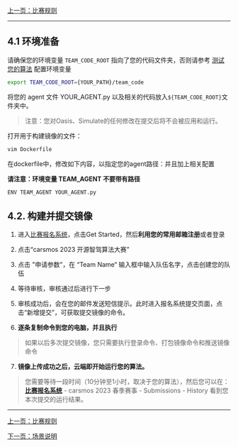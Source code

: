 [上一页：比赛规则](rules.md)

***

## 4.1 环境准备
请确保您的环境变量 `TEAM_CODE_ROOT` 指向了您的代码文件夹，否则请参考 [测试您的算法](install.md#24-训练和测试您的算法) 配置环境变量
```bash
export TEAM_CODE_ROOT={YOUR_PATH}/team_code
```

将您的 agent 文件 YOUR_AGENT.py 以及相关的代码放入`${TEAM_CODE_ROOT}`文件夹中。

> 注意：您对Oasis、Simulate的任何修改在提交后将不会被应用和运行。

打开用于构建镜像的文件：

```bash
vim Dockerfile
```

在dockerfile中，修改如下内容，以指定您的agent路径：并且加上相关配置

**请注意：环境变量 TEAM_AGENT 不要带有路径**

```bash
ENV TEAM_AGENT YOUR_AGENT.py
```

## 4.2. 构建并提交镜像

1. 进入[比赛报名系统](https://race.carsmos.cn/)，点击Get Started，然后**利用您的常用邮箱注册**或者登录

2. 点击“carsmos 2023 开源智驾算法大赛”

3. 点击 "申请参数"，在 “Team Name“ 输入框中输入队伍名字，点击创建您的队伍

4. 等待审核，审核通过后进行下一步

5. 审核成功后，会在您的邮件发送短信提示。此时进入报名系统提交页面，点击“新增提交”，可获取提交镜像的命令。

6. **逐条复制命令到您的电脑，并且执行**

> 如果以后多次提交镜像，您只需要执行登录命令、打包镜像命令和推送镜像命令

7. **镜像上传成功之后，云端即开始运行您的算法。**

> 您需要等待一段时间（10分钟至1小时，取决于您的算法），然后您可以在：[**比赛报名系统**](https://race.carsmos.cn/) - carsmos 2023 春季赛事 - Submissions - History
看到您本次提交的运行结果。


***

[上一页：比赛规则](rules.md)

[下一页：场景说明](scenarios.md)